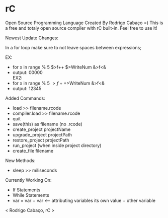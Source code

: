 # rC

Open Source Programming Language Created By Rodrigo Cabaço =) This is a free and totaly open source compiler with rC built-in. Feel free to use it!


Newest Update Changes:

In a for loop make sure to not leave spaces between expressions;

EX:     
- for x in range % 5 $>f++ $>WriteNum &>f<&    
- output: 00000    
EX2:       
- for x in range % 5 $>f++$>WriteNum &>f<&    
- output: 12345    

Added Commands:
- load >> filename.rcode
- compiler.load >> filename.rcode
- quit
- save(this) as filename (no .rcode)
- create_project projectName
- upgrade_project projectPath
- restore_project projectPath
- run_project (when inside project directory)
- create_file filename


New Methods:

- sleep >> miliseconds

Currently Working On:

- If Statements
- While Statements
- var = var + var <-- attributing variables its own value + other variable


< Rodrigo Cabaço, rC >
